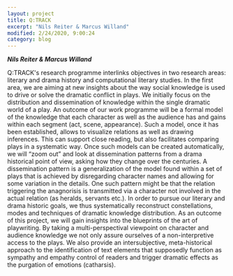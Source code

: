 ```yaml
---
layout: project
title: Q:TRACK
excerpt: "Nils Reiter & Marcus Willand"
modified: 2/24/2020, 9:00:24
category: blog
---
```


***Nils Reiter & Marcus Willand***

Q:TRACK's research programme interlinks objectives in two research areas: literary and drama history and computational literary studies. In the first area, we are aiming at new insights about the way social knowledge is used to drive or solve the dramatic conflict in plays. We initially focus on the distribution and dissemination of knowledge within the single dramatic world of a play. An outcome of our work programme will be a formal model of the knowledge that each character as well as the audience has and gains within each segment (act, scene, appearance). Such a model, once it has been established, allows to visualize relations as well as drawing inferences. This can support close reading, but also facilitates comparing plays in a systematic way. Once such models can be created automatically, we will “zoom out” and look at dissemination patterns from a drama historical point of view, asking how they change over the centuries. A dissemination pattern is a generalization of the model found within a set of plays that is achieved by disregarding character names and allowing for some variation in the details. One such pattern might be that the relation triggering the anagnorisis is transmitted via a character not involved in the actual relation (as heralds, servants etc.).
In order to pursue our literary and drama historic goals, we thus systematically reconstruct constellations, modes and techniques of dramatic knowledge distribution. As an outcome of this project, we will gain insights into the blueprints of the art of playwriting. By taking a multi-perspectival viewpoint on character and audience knowledge we not only assure ourselves of a non-interpretive access to the plays. We also provide an intersubjective, meta-historical approach to the identification of text elements that supposedly function as sympathy and empathy control of readers and trigger dramatic effects as the purgation of emotions (catharsis).
